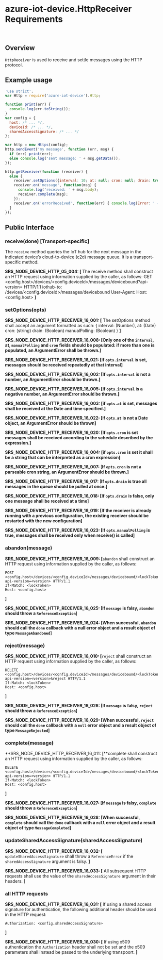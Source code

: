 # azure-iot-device.HttpReceiver Requirements
 
## Overview
`HttpReceiver` is used to receive and settle messages using the HTTP protocol.

## Example usage
```js
'use strict';
var Http = require('azure-iot-device').Http;

function print(err) {
  console.log(err.toString());
}
var config = {
  host: /* ... */,
  deviceId: /* ... */,
  sharedAccessSignature: /* ... */
};

var http = new Https(config);
http.sendEvent('my message', function (err, msg) {
  if (err) print(err);
  else console.log('sent message: ' + msg.getData());
});

http.getReceiver(function (receiver) {
  else {
    receiver.setOptions({interval: 10; at: null; cron: null; drain: true });
    receiver.on('message', function(msg) { 
      console.log('received: ' + msg.body); 
      receiver.complete(msg);
    });
    receiver.on('errorReceived', function(err) { console.log(Error: ' + err.message); });
  }
});
```

## Public Interface

### receive(done) [Transport-specific]
The `receive` method queries the IoT hub for the next message in the indicated device’s cloud-to-device (c2d) message queue. It is a transport-specific method.

**SRS_NODE_DEVICE_HTTP_05_004: [** The receive method shall construct an HTTP request using information supplied by the caller, as follows:
GET <config.host>/devices/<config.deviceId>/messages/devicebound?api-version=<version> HTTP/1.1
iothub-to: /devices/<config.deviceId>/messages/devicebound 
User-Agent: <version string>
Host: <config.host>
**]**

### setOptions(opts)
**SRS_NODE_DEVICE_HTTP_RECEIVER_16_001: [** The setOptions method shall accept an argument formatted as such:
 {
     interval: (Number),
     at: (Date)
     cron: (string)
     drain: (Boolean)
     manualPolling: (Boolean)
}
**]**

**SRS_NODE_DEVICE_HTTP_RECEIVER_16_008: [**Only one of the `interval`, at, `manualPolling` and `cron` fields should be populated: if more than one is populated, an ArgumentError shall be thrown.**]** 

**SRS_NODE_DEVICE_HTTP_RECEIVER_16_021: [**If `opts.interval` is set, messages should be received repeatedly at that interval**]** 

**SRS_NODE_DEVICE_HTTP_RECEIVER_16_002: [**If `opts.interval` is not a number, an ArgumentError should be thrown.**]** 

**SRS_NODE_DEVICE_HTTP_RECEIVER_16_005: [**If `opts.interval` is a negative number, an ArgumentError should be thrown.**]** 

**SRS_NODE_DEVICE_HTTP_RECEIVER_16_003: [**if `opts.at` is set, messages shall be received at the Date and time specified.**]** 

**SRS_NODE_DEVICE_HTTP_RECEIVER_16_022: [**If `opts.at` is not a Date object, an ArgumentError should be thrown**]** 

**SRS_NODE_DEVICE_HTTP_RECEIVER_16_020: [**If `opts.cron` is set messages shall be received according to the schedule described by the expression.**]** 

**SRS_NODE_DEVICE_HTTP_RECEIVER_16_004: [**if `opts.cron` is set it shall be a string that can be interpreted as a cron expression**]** 

**SRS_NODE_DEVICE_HTTP_RECEIVER_16_007: [**If `opts.cron` is not a parseable cron string, an ArgumentError should be thrown.**]** 

**SRS_NODE_DEVICE_HTTP_RECEIVER_16_017: [**If `opts.drain` is true all messages in the queue should be pulled at once.**]** 

**SRS_NODE_DEVICE_HTTP_RECEIVER_16_018: [**If `opts.drain` is false, only one message shall be received at a time**]** 

**SRS_NODE_DEVICE_HTTP_RECEIVER_16_019: [**If the receiver is already running with a previous configuration, the existing receiver should be restarted with the new configuration**]** 

**SRS_NODE_DEVICE_HTTP_RECEIVER_16_023: [**If `opts.manualPolling` is true, messages shall be received only when receive() is called**]** 

### abandon(message)
**SRS_NODE_DEVICE_HTTP_RECEIVER_16_009: [**`abandon` shall construct an HTTP request using information supplied by the caller, as follows:
```
POST <config.host>/devices/<config.deviceId>/messages/devicebound/<lockToken>/abandon?api-version=<version> HTTP/1.1
If-Match: <lockToken>
Host: <config.host>
```
**]** 

**SRS_NODE_DEVICE_HTTP_RECEIVER_16_025: [**If `message` is falsy, `abandon` should throw a `ReferenceException`**]** 

**SRS_NODE_DEVICE_HTTP_RECEIVER_16_024: [**When successful, `abandon` should call the `done` callback with a null error object and a result object of type `MessageAbandoned`**]** 

### reject(message)
**SRS_NODE_DEVICE_HTTP_RECEIVER_16_010: [**`reject` shall construct an HTTP request using information supplied by the caller, as follows:
```
DELETE <config.host>/devices/<config.deviceId>/messages/devicebound/<lockToken>?api-version=<version>&reject HTTP/1.1
If-Match: <lockToken>
Host: <config.host>
```
**]** 

**SRS_NODE_DEVICE_HTTP_RECEIVER_16_026: [**If `message` is falsy, `reject` should throw a `ReferenceException`**]** 

**SRS_NODE_DEVICE_HTTP_RECEIVER_16_029: [**When successful, `reject` should call the `done` callback with a `null` error object and a result object of type `MessageRejected`**]** 

### complete(message)
**SRS_NODE_DEVICE_HTTP_RECEIVER_16_011: [**complete shall construct an HTTP request using information supplied by the caller, as follows:
```
DELETE <config.host>/devices/<config.deviceId>/messages/devicebound/<lockToken>?api-version=<version> HTTP/1.1
If-Match: <lockToken>
Host: <config.host> 
```
**]**

**SRS_NODE_DEVICE_HTTP_RECEIVER_16_027: [**If `message` is falsy, ` complete ` should throw a `ReferenceException`**]** 

**SRS_NODE_DEVICE_HTTP_RECEIVER_16_028: [**When successful, `complete` should call the `done` callback with a `null` error object and a result object of type `MessageCompleted`**]** 

### updateSharedAccessSignature(sharedAccessSignature)

**SRS_NODE_DEVICE_HTTP_RECEIVER_16_032: [** `updateSharedAccessSignature` shall throw a `ReferenceError` if the `sharedAccessSignature` argument is falsy. **]**

**SRS_NODE_DEVICE_HTTP_RECEIVER_16_033: [** All subsequent HTTP requests shall use the value of the `sharedAccessSignature` argument in their headers. **]**

### all HTTP requests

**SRS_NODE_DEVICE_HTTP_RECEIVER_16_031: [** If using a shared access signature for authentication, the following additional header should be used in the HTTP request: 
```
Authorization: <config.sharedAccessSignature>
``` 
**]**

**SRS_NODE_DEVICE_HTTP_RECEIVER_16_030: [** If using x509 authentication the `Authorization` header shall not be set and the x509 parameters shall instead be passed to the underlying transpoort. **]**
